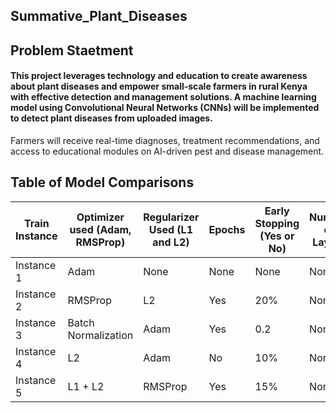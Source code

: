 ## Summative_Plant_Diseases
## Problem Staetment 
#### This project leverages technology and education to create awareness about plant diseases and empower small-scale farmers in rural Kenya with effective detection and management solutions. A machine learning model using Convolutional Neural Networks (CNNs) will be implemented to detect plant diseases from uploaded images. 
Farmers will receive real-time diagnoses, treatment recommendations, and access to educational modules on AI-driven pest and disease management.
## Table of Model Comparisons
| Train Instance | Optimizer used (Adam, RMSProp) | Regularizer Used (L1 and L2) | Epochs | Early Stopping (Yes or No) | Number of Layers | Learning Rate | Accuracy | F1 Score | Recall | Precision |
|---------------|--------------------------------|------------------------------|--------|----------------------------|------------------|--------------|----------|----------|--------|-----------|
| Instance 1   | Adam                           | None                         | None   | None                       | None             | None         | 0.681    | 0.576    | 0.557  | 0.597     |
| Instance 2   | RMSProp                        | L2                           | Yes    | 20%                        | None             | None         | 0.685    | 0.5849   | 0.849  | 0.4503    |
| Instance 3   | Batch Normalization            | Adam                         | Yes    | 0.2                         | None             | None         | 0.680    | 0.480    | 0.380  | 0.680     |
| Instance 4   | L2                             | Adam                         | No     | 10%                         | None             | None         |          |          |        |           |
| Instance 5   | L1 + L2                        | RMSProp                      | Yes    | 15%                         | None             | None         |          |          |        |           |

